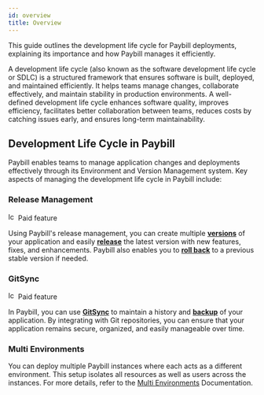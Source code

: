 ```yaml
---
id: overview
title: Overview
---
```


This guide outlines the development life cycle for Paybill deployments, explaining its importance and how Paybill manages it efficiently.

A development life cycle (also known as the software development life cycle or SDLC) is a structured framework that ensures software is built, deployed, and maintained efficiently. It helps teams manage changes, collaborate effectively, and maintain stability in production environments. A well-defined development life cycle enhances software quality, improves efficiency, facilitates better collaboration between teams, reduces costs by catching issues early, and ensures long-term maintainability.

## Development Life Cycle in Paybill

Paybill enables teams to manage application changes and deployments effectively through its Environment and Version Management system. Key aspects of managing the development life cycle in Paybill include:

### Release Management 
<div className="badge badge--primary heading-badge">   
  <img 
    src="/img/badge-icons/premium.svg" 
    alt="Icon" 
    width="16" 
    height="16" 
  />
 <span>Paid feature</span>
</div>

Using Paybill's release management, you can create multiple **[versions](/docs/development-lifecycle/release/version-control)** of your application and easily **[release](/docs/development-lifecycle/release/release-rollback)** the latest version with new features, fixes, and enhancements. Paybill also enables you to **[roll back](/docs/development-lifecycle/release/release-rollback.md)** to a previous stable version if needed.

### GitSync
<div className="badge badge--primary heading-badge">   
  <img 
    src="/img/badge-icons/premium.svg" 
    alt="Icon" 
    width="16" 
    height="16" 
  />
 <span>Paid feature</span>
</div>

In Paybill, you can use **[GitSync](/docs/development-lifecycle/gitsync/overview)** to maintain a history and **[backup](/docs/development-lifecycle/backup/gitsync-backup)** of your application. By integrating with Git repositories, you can ensure that your application remains secure, organized, and easily manageable over time.
    
### Multi Environments
You can deploy multiple Paybill instances where each acts as a different environment. This setup isolates all resources as well as users across the instances. For more details, refer to the [Multi Environments](/docs/development-lifecycle/gitsync/multi-environment) Documentation.